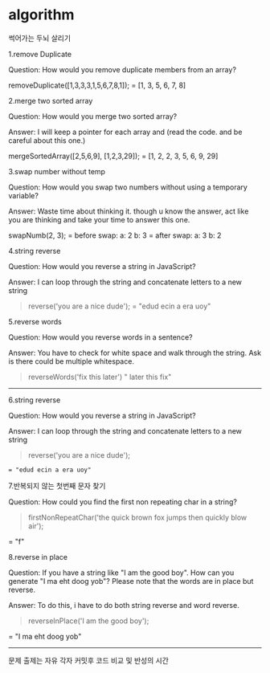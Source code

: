 # algorithm
썩어가는 두뇌 살리기

1.remove Duplicate

Question: How would you remove duplicate members from an array?

removeDuplicate([1,3,3,3,1,5,6,7,8,1]);
  = [1, 3, 5, 6, 7, 8]


2.merge two sorted array

Question: How would you merge two sorted array?

Answer: I will keep a pointer for each array and (read the code. and be careful about this one.)

mergeSortedArray([2,5,6,9], [1,2,3,29]);
 = [1, 2, 2, 3, 5, 6, 9, 29]


 3.swap number without temp

 Question: How would you swap two numbers without using a temporary variable?

 Answer: Waste time about thinking it. though u know the answer, act like you are thinking and take your time to answer this one.

 swapNumb(2, 3);
    = before swap:  a:  2 b:  3
    = after swap:  a:  3 b:  2


4.string reverse

Question: How would you reverse a string in JavaScript?

Answer: I can loop through the string and concatenate letters to a new string

> reverse('you are a nice dude');
  = "edud ecin a era uoy"


5.reverse words

Question: How would you reverse words in a sentence?

Answer: You have to check for white space and walk through the string. Ask is there could be multiple whitespace.

> reverseWords('fix this later')
  " later  this fix"

 --------------------------------------------------------------------------------------------

6.string reverse

Question: How would you reverse a string in JavaScript?

Answer: I can loop through the string and concatenate letters to a new string

> reverse('you are a nice dude');

    = "edud ecin a era uoy"


7.반복되지 않는 첫번째 문자 찾기

Question: How could you find the first non repeating char in a string?

>firstNonRepeatChar('the quick brown fox jumps then quickly blow air');

 = "f"



8.reverse in place

Question: If you have a string like "I am the good boy". How can you generate "I ma eht doog yob"? Please note that the words are in place but reverse.

Answer: To do this, i have to do both string reverse and word reverse.

> reverseInPlace('I am the good boy');

 = "I ma eht doog yob"




 ***
문제 출제는 자유
각자 커밋후 코드 비교 및 반성의 시간

